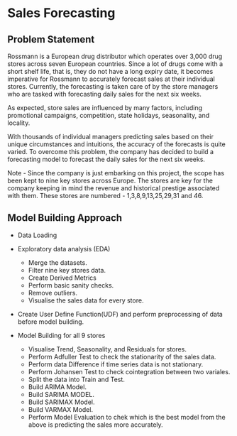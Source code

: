 # Sales Forecasting

## Problem Statement
Rossmann is a European drug distributor which operates over 3,000 drug stores across seven European countries. Since a lot of drugs come with a short shelf life, that is, they do not have a long expiry date, it becomes imperative for Rossmann to accurately forecast sales at their individual stores. Currently, the forecasting is taken care of by the store managers who are tasked with forecasting daily sales for the next six weeks. 

As expected, store sales are influenced by many factors, including promotional campaigns, competition, state holidays, seasonality, and locality.

With thousands of individual managers predicting sales based on their unique circumstances and intuitions, the accuracy of the forecasts is quite varied. To overcome this problem, the company has decided to build a forecasting model to forecast the daily sales for the next six weeks.

Note - Since the company is just embarking on this project, the scope has been kept to nine key stores across Europe. The stores are key for the company keeping in mind the revenue and historical prestige associated with them. These stores are numbered - 1,3,8,9,13,25,29,31 and 46.

## Model Building Approach
* Data Loading

* Exploratory data analysis (EDA)
    * Merge the datasets.
    * Filter nine key stores data.
    * Create Derived Metrics
    * Perform basic sanity checks.
    * Remove outliers.
    * Visualise the sales data for every store.

* Create User Define Function(UDF) and perform preprocessing of data before model building.

* Model Building for all 9 stores
    * Visualise Trend, Seasonality, and Residuals for stores.
    * Perform Adfuller Test to check the stationarity of the sales data.
    * Perform data Difference if time series data is not stationary.
    * Perform Johansen Test to check cointegration between two variales.
    * Split the data into Train and Test.
    * Build ARIMA Model.
    * Build SARIMA MODEL.
    * Build SARIMAX Model.
    * Build VARMAX Model.
    * Perform Model Evaluation to chek which is the best model from the above is predicting the sales more accurately.

